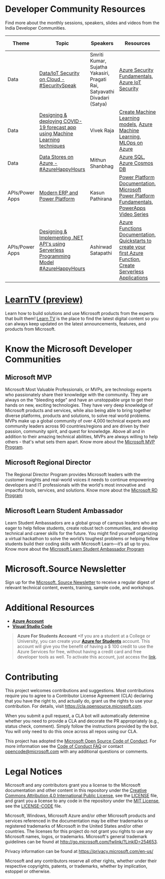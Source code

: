 # Developer Community Resources

Find more about the monthly sessions, speakers, slides and videos from the India Developer Communities. 

| Theme | Topic | Speakers | Resources | Session Video |
|---|---|---|---|---|
|  Data | [Data/IoT Security on Cloud - #SecuritySpeak](https://www.meetup.com/Microsoft-Reactor-Bangalore/events/271746745/)  |  Smriti Kumar, Sujatha Yakasiri, Pragati Rai, Satyavathi Divadari (Satya) | [Azure Security Fundamentals](https://docs.microsoft.com/en-us/azure/security/fundamentals/?WT.mc_id=-github-arsaha&wt.mc_id=AID3018158_QSG_EML_445393&ocid=AID3018158_QSG_EML_445393), [Azure IoT Security](https://azure.microsoft.com/en-us/overview/iot/security/?WT.mc_id=-github-arsaha&wt.mc_id=AID3018158_QSG_EML_445394&ocid=AID3018158_QSG_EML_445394) |  [Watch Now](https://www.youtube.com/watch?v=WldK9FKTjUU) |
|  Data | [Designing & deploying COVID-19 forecast app using Machine Learning techniques](https://www.meetup.com/Microsoft-Reactor-Bangalore/events/271746623/) | Vivek Raja  | [Create Machine Learning models](https://docs.microsoft.com/en-us/learn/paths/create-machine-learn-models/?WT.mc_id=-github-arsaha&wt.mc_id=AID3018158_QSG_EML_445395&ocid=AID3018158_QSG_EML_445395), [Azure Machine Learning](https://docs.microsoft.com/en-us/azure/machine-learning/overview-what-is-azure-ml?WT.mc_id=-github-arsaha&wt.mc_id=AID3018158_QSG_EML_445396&ocid=AID3018158_QSG_EML_445396), [MLOps on Azure](https://github.com/microsoft/MLOps) |[Watch Now](https://www.youtube.com/watch?v=xtCdUQce9vM&feature=youtu.be)  | 
|  Data | [Data Stores on Azure - #AzureHappyHours](https://www.meetup.com/Microsoft-Reactor-Bangalore/events/271748075/)  | Mithun Shanbhag  | [Azure SQL](https://docs.microsoft.com/en-us/azure/azure-sql/?WT.mc_id=-github-arsaha&wt.mc_id=AID3018158_QSG_EML_445397&ocid=AID3018158_QSG_EML_445397), [Azure Cosmos DB](https://docs.microsoft.com/en-us/azure/cosmos-db/introduction?WT.mc_id=-github-arsaha&wt.mc_id=AID3018158_QSG_EML_445398&ocid=AID3018158_QSG_EML_445398)  | [Watch Now](https://www.youtube.com/watch?v=uK0kbAfG3fo)  |
| APIs/Power Apps | [Modern ERP and Power Platform](https://www.meetup.com/Microsoft-Reactor-Bangalore/events/272175886/) | Kasun Pathirana | [Power Platform Documentation](https://docs.microsoft.com/power-platform/?WT.mc_id=-github-arsaha), [Microsoft Power Platform Fundamentals](https://docs.microsoft.com/learn/paths/power-plat-fundamentals/?WT.mc_id=-github-arsaha), [PowerApps Video Series](https://www.youtube.com/channel/UCGfWR2ekfRFckLjev6eQYLg/) |---|
| APIs/Power Apps | [Designing & Implementing .NET API's using Serverless Programming Model #AzureHappyHours](https://www.meetup.com/Microsoft-Reactor-Bangalore/events/272191714/) | Ashirwad Satapathi  | [Azure Functions Documentation](https://docs.microsoft.com/azure/azure-functions/?WT.mc_id=-github-arsaha), [Quickstarts to create your first Azure Function](https://docs.microsoft.com/azure/azure-functions/functions-create-first-function-vs-code?pivots=programming-language-csharp&WT.mc_id=-github-arsaha), [Create Serverless Applications](https://docs.microsoft.com/learn/paths/create-serverless-applications/?WT.mc_id=-github-arsaha) |---|

# [LearnTV (preview)](https://docs.microsoft.com/learn/tv/?WT.mc_id=-github-arsaha)

Learn how to build solutions and use Microsoft products from the experts that built them! [Learn TV](https://docs.microsoft.com/learn/tv/?WT.mc_id=-github-arsaha) is the place to find the latest digital content so you can always keep updated on the latest announcements, features, and products from Microsoft. 

# Know the Microsoft Developer Communities 

## Microsoft MVP 
Microsoft Most Valuable Professionals, or MVPs, are technology experts who passionately share their knowledge with the community. They are always on the "bleeding edge" and have an unstoppable urge to get their hands on new, exciting technologies. They have very deep knowledge of Microsoft products and services, while also being able to bring together diverse platforms, products and solutions, to solve real world problems. MVPs make up a global community of over 4,000 technical experts and community leaders across 90 countries/regions and are driven by their passion, community spirit, and quest for knowledge. Above all and in addition to their amazing technical abilities, MVPs are always willing to help others - that's what sets them apart. Know more about the [Microsoft MVP Program](https://mvp.microsoft.com/en-us/).  

## Microsoft Regional Director
The Regional Director Program provides Microsoft leaders with the customer insights and real-world voices it needs to continue empowering developers and IT professionals with the world's most innovative and impactful tools, services, and solutions. Know more about the [Microsoft RD Program](https://rd.microsoft.com/en-us/)

## Microsoft Learn Student Ambassador
Learn Student Ambassadors are a global group of campus leaders who are eager to help fellow students, create robust tech communities, and develop technical and career skills for the future. You might find yourself organizing a virtual hackathon to solve the world’s toughest problems or helping fellow students build their coding skills with Microsoft Learn—it’s all up to you. Know more about the [Microsoft Learn Student Ambassador Program](https://studentambassadors.microsoft.com/en-us)

# Microsoft.Source Newsletter

Sign up for the [Microsoft. Source Newsletter](https://azure.microsoft.com/en-in/resources/join-the-azure-developer-community/?wt.mc_id=AID3018158_QSG_EML_NLTR_445400&ocid=AID3018158_QSG_EML_NLTR_445400) to receive a regular digest of relevant technical content, events, training, sample code, and workshops.

# Additional Resources 

- **[Azure Account](https://azure.microsoft.com/en-us/?WT.mc_id=-github-arsaha&wt.mc_id=AID3018158_QSG_EML_445401&ocid=AID3018158_QSG_EML_445401)**
- **[Visual Studio Code](https://code.visualstudio.com/)**

> **Azure For Students Account**
*If you are a student at a College or University, you can create your **[Azure for Students](https://azure.microsoft.com/free/students/?WT.mc_id=-github-arsaha)** account. This account will give you the benefit of having a \$ 100 credit to use the Azure Services for free, without having a credit card and free developer tools as well. To activate this account, just access the [link](https://azure.microsoft.com/en-us/free/students/?WT.mc_id=-github-arsaha&wt.mc_id=AID3018158_QSG_EML_445402&ocid=AID3018158_QSG_EML_445402).


# Contributing

This project welcomes contributions and suggestions.  Most contributions require you to agree to a
Contributor License Agreement (CLA) declaring that you have the right to, and actually do, grant us
the rights to use your contribution. For details, visit https://cla.opensource.microsoft.com.

When you submit a pull request, a CLA bot will automatically determine whether you need to provide
a CLA and decorate the PR appropriately (e.g., status check, comment). Simply follow the instructions
provided by the bot. You will only need to do this once across all repos using our CLA.

This project has adopted the [Microsoft Open Source Code of Conduct](https://opensource.microsoft.com/codeofconduct/).
For more information see the [Code of Conduct FAQ](https://opensource.microsoft.com/codeofconduct/faq/) or
contact [opencode@microsoft.com](mailto:opencode@microsoft.com) with any additional questions or comments.

# Legal Notices

Microsoft and any contributors grant you a license to the Microsoft documentation and other content
in this repository under the [Creative Commons Attribution 4.0 International Public License](https://creativecommons.org/licenses/by/4.0/legalcode),
see the [LICENSE](LICENSE) file, and grant you a license to any code in the repository under the [MIT License](https://opensource.org/licenses/MIT), see the
[LICENSE-CODE](LICENSE-CODE) file.

Microsoft, Windows, Microsoft Azure and/or other Microsoft products and services referenced in the documentation
may be either trademarks or registered trademarks of Microsoft in the United States and/or other countries.
The licenses for this project do not grant you rights to use any Microsoft names, logos, or trademarks.
Microsoft's general trademark guidelines can be found at http://go.microsoft.com/fwlink/?LinkID=254653.

Privacy information can be found at https://privacy.microsoft.com/en-us/

Microsoft and any contributors reserve all other rights, whether under their respective copyrights, patents,
or trademarks, whether by implication, estoppel or otherwise.
